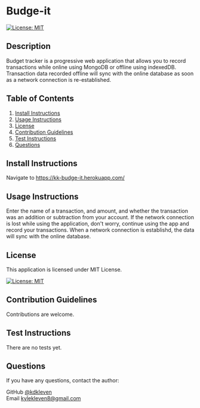 
# Budge-it


[![License: MIT](https://img.shields.io/badge/License-MIT-yellow.svg)](https://opensource.org/licenses/MIT)
    

## Description

Budget tracker is a progressive web application that allows you to record transactions while online using MongoDB or offline using indexedDB. Transaction data recorded offline will sync with the online database as soon as a network connection is re-established.
      
## Table of Contents
1. [Install Instructions](#install-instructions)
2. [Usage Instructions](#usage-instructions)
3. [License](#license)
4. [Contribution Guidelines](#contribution-guidelines)
5. [Test Instructions](#test-instructions)
6. [Questions](#questions)

## Install Instructions

Navigate to https://kk-budge-it.herokuapp.com/
  
## Usage Instructions

Enter the name of a transaction, and amount, and whether the transaction was an addition or subtraction from your account. If the network connection is lost while using the application, don't worry, continue using the app and record your transactions. When a network connection is establishd, the data will sync with the online database.


## License
  
This application is licensed under MIT License.
     
[![License: MIT](https://img.shields.io/badge/License-MIT-yellow.svg)](https://opensource.org/licenses/MIT)
    

## Contribution Guidelines

Contributions are welcome.

## Test Instructions

There are no tests yet.

## Questions

If you have any questions, contact the author:  

GitHub [@kdkleven](https://github.com/kdkleven)  
Email [kylekleven8@gmail.com](mailto:kylekleven8@gmail.com)
